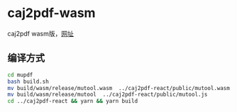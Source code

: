 # caj2pdf-wasm
caj2pdf wasm版，[网址](https://qgjyf2001.github.io/caj2pdf)
## 编译方式
``` bash
cd mupdf
bash build.sh
mv build/wasm/release/mutool.wasm  ../caj2pdf-react/public/mutool.wasm
mv build/wasm/release/mutool  ../caj2pdf-react/public/mutool.js
cd ../caj2pdf-react && yarn && yarn build
```